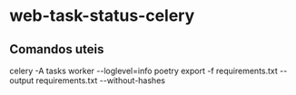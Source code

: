 # web-task-status-celery

## Comandos uteis
celery -A tasks worker --loglevel=info
poetry export -f requirements.txt --output requirements.txt --without-hashes
